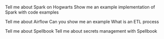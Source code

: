 Tell me about Spark on Hogwarts
Show me an example implementation of Spark with code examples

Tell me about Airflow
Can you show me an example
What is an ETL process

Tell me about Spellbook
Tell me about secrets management with Spellbook